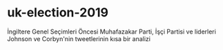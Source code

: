 # uk-election-2019
İngiltere Genel Seçimleri Öncesi Muhafazakar Parti, İşçi Partisi ve liderleri Johnson ve Corbyn'nin tweetlerinin kısa bir analizi
